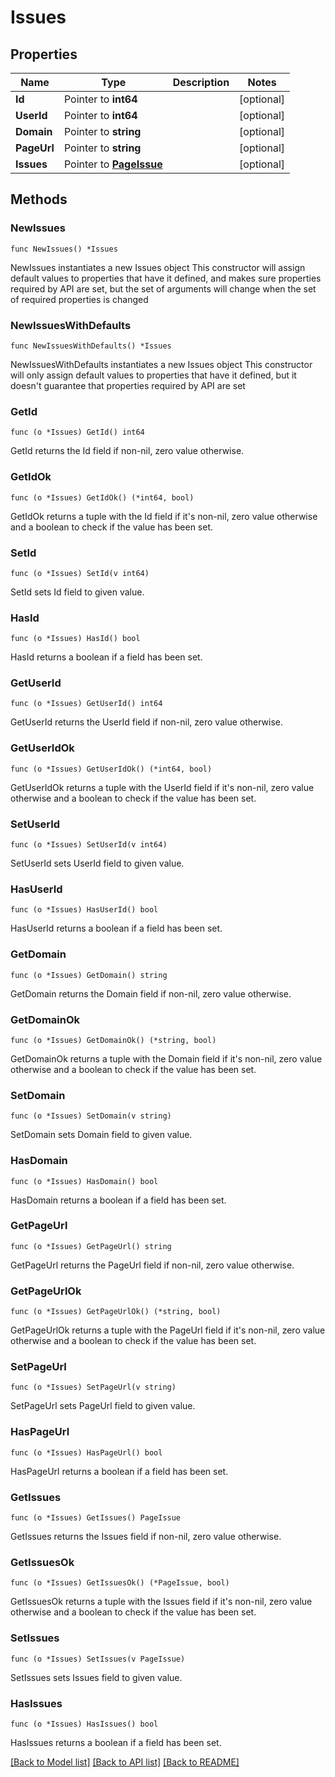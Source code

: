 # Issues

## Properties

Name | Type | Description | Notes
------------ | ------------- | ------------- | -------------
**Id** | Pointer to **int64** |  | [optional] 
**UserId** | Pointer to **int64** |  | [optional] 
**Domain** | Pointer to **string** |  | [optional] 
**PageUrl** | Pointer to **string** |  | [optional] 
**Issues** | Pointer to [**PageIssue**](PageIssue.md) |  | [optional] 

## Methods

### NewIssues

`func NewIssues() *Issues`

NewIssues instantiates a new Issues object
This constructor will assign default values to properties that have it defined,
and makes sure properties required by API are set, but the set of arguments
will change when the set of required properties is changed

### NewIssuesWithDefaults

`func NewIssuesWithDefaults() *Issues`

NewIssuesWithDefaults instantiates a new Issues object
This constructor will only assign default values to properties that have it defined,
but it doesn't guarantee that properties required by API are set

### GetId

`func (o *Issues) GetId() int64`

GetId returns the Id field if non-nil, zero value otherwise.

### GetIdOk

`func (o *Issues) GetIdOk() (*int64, bool)`

GetIdOk returns a tuple with the Id field if it's non-nil, zero value otherwise
and a boolean to check if the value has been set.

### SetId

`func (o *Issues) SetId(v int64)`

SetId sets Id field to given value.

### HasId

`func (o *Issues) HasId() bool`

HasId returns a boolean if a field has been set.

### GetUserId

`func (o *Issues) GetUserId() int64`

GetUserId returns the UserId field if non-nil, zero value otherwise.

### GetUserIdOk

`func (o *Issues) GetUserIdOk() (*int64, bool)`

GetUserIdOk returns a tuple with the UserId field if it's non-nil, zero value otherwise
and a boolean to check if the value has been set.

### SetUserId

`func (o *Issues) SetUserId(v int64)`

SetUserId sets UserId field to given value.

### HasUserId

`func (o *Issues) HasUserId() bool`

HasUserId returns a boolean if a field has been set.

### GetDomain

`func (o *Issues) GetDomain() string`

GetDomain returns the Domain field if non-nil, zero value otherwise.

### GetDomainOk

`func (o *Issues) GetDomainOk() (*string, bool)`

GetDomainOk returns a tuple with the Domain field if it's non-nil, zero value otherwise
and a boolean to check if the value has been set.

### SetDomain

`func (o *Issues) SetDomain(v string)`

SetDomain sets Domain field to given value.

### HasDomain

`func (o *Issues) HasDomain() bool`

HasDomain returns a boolean if a field has been set.

### GetPageUrl

`func (o *Issues) GetPageUrl() string`

GetPageUrl returns the PageUrl field if non-nil, zero value otherwise.

### GetPageUrlOk

`func (o *Issues) GetPageUrlOk() (*string, bool)`

GetPageUrlOk returns a tuple with the PageUrl field if it's non-nil, zero value otherwise
and a boolean to check if the value has been set.

### SetPageUrl

`func (o *Issues) SetPageUrl(v string)`

SetPageUrl sets PageUrl field to given value.

### HasPageUrl

`func (o *Issues) HasPageUrl() bool`

HasPageUrl returns a boolean if a field has been set.

### GetIssues

`func (o *Issues) GetIssues() PageIssue`

GetIssues returns the Issues field if non-nil, zero value otherwise.

### GetIssuesOk

`func (o *Issues) GetIssuesOk() (*PageIssue, bool)`

GetIssuesOk returns a tuple with the Issues field if it's non-nil, zero value otherwise
and a boolean to check if the value has been set.

### SetIssues

`func (o *Issues) SetIssues(v PageIssue)`

SetIssues sets Issues field to given value.

### HasIssues

`func (o *Issues) HasIssues() bool`

HasIssues returns a boolean if a field has been set.


[[Back to Model list]](../README.md#documentation-for-models) [[Back to API list]](../README.md#documentation-for-api-endpoints) [[Back to README]](../README.md)


